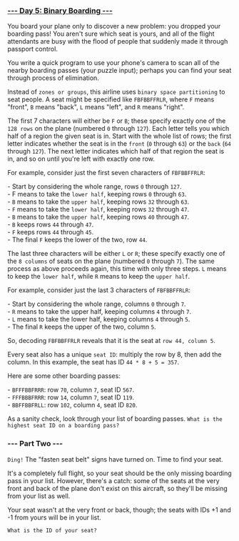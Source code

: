 ### [--- Day 5: Binary Boarding ---](https://adventofcode.com/2020/day/5)

You board your plane only to discover a new problem: you dropped your boarding pass! You aren't sure which seat is yours, and all of the flight attendants are busy with the flood of people that suddenly made it through passport control.

You write a quick program to use your phone's camera to scan all of the nearby boarding passes (your puzzle input); perhaps you can find your seat through process of elimination.

Instead of `zones or groups`, this airline uses `binary space partitioning` to seat people. A seat might be specified like `FBFBBFFRLR`, where `F` means "front", `B` means "back", `L` means "left", and `R` means "right".

The first 7 characters will either be `F` or `B`; these specify exactly one of the `128 rows` on the plane (numbered `0` through `127`). Each letter tells you which half of a region the given seat is in. Start with the whole list of rows; the first letter indicates whether the seat is in the `front` (`0` through `63`) or the `back` (`64` through `127`). The next letter indicates which half of that region the seat is in, and so on until you're left with exactly one row.

For example, consider just the first seven characters of `FBFBBFFRLR`:

\- Start by considering the whole range, rows `0` through `127`.\
\- F means to take the `lower half`, keeping rows `0` through `63`.\
\- `B` means to take the `upper half`, keeping rows `32` through `63`.\
\- `F` means to take the `lower half`, keeping rows `32` through `47`.\
\- `B` means to take the `upper half`, keeping rows `40` through `47`.\
\- `B` keeps rows `44` through `47`.\
\- `F` keeps rows `44` through `45`.\
\- The final `F` keeps the lower of the two, row `44`.

The last three characters will be either `L` or `R`; these specify exactly one of the `8 columns` of seats on the plane (numbered `0` through `7`). The same process as above proceeds again, this time with only three steps. `L` means to keep the `lower half`, while `R` means to keep the `upper half`.

For example, consider just the last 3 characters of `FBFBBFFRLR`:

\- Start by considering the whole range, columns `0` through `7`.\
\- `R` means to take the upper half, keeping columns `4` through `7`.\
\- `L` means to take the lower half, keeping columns `4` through `5`.\
\- The final `R` keeps the upper of the two, column `5`.

So, decoding `FBFBBFFRLR` reveals that it is the seat at `row 44, column 5`.

Every seat also has a unique `seat ID`: multiply the row by 8, then add the column. In this example, the seat has ID `44 * 8 + 5 = 357`.

Here are some other boarding passes:

\- `BFFFBBFRRR`: row `70`, column `7`, seat ID `567`.\
\- `FFFBBBFRRR`: row `14`, column `7`, seat ID `119`.\
\- `BBFFBBFRLL`: row `102`, column `4`, seat ID `820`.

As a sanity check, look through your list of boarding passes. `What is the highest seat ID on a boarding pass?`

### --- Part Two ---

`Ding!` The "fasten seat belt" signs have turned on. Time to find your seat.

It's a completely full flight, so your seat should be the only missing boarding pass in your list. However, there's a catch: some of the seats at the very front and back of the plane don't exist on this aircraft, so they'll be missing from your list as well.

Your seat wasn't at the very front or back, though; the seats with IDs +1 and -1 from yours will be in your list.

`What is the ID of your seat?`